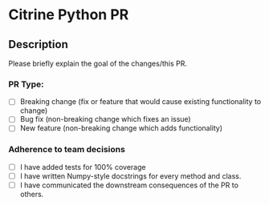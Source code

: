 # Citrine Python PR

## Description 
Please briefly explain the goal of the changes/this PR.

### PR Type:
- [ ] Breaking change (fix or feature that would cause existing functionality to change)
- [ ] Bug fix (non-breaking change which fixes an issue)
- [ ] New feature (non-breaking change which adds functionality)

### Adherence to team decisions
- [ ] I have added tests for 100% coverage
- [ ] I have written Numpy-style docstrings for every method and class.
- [ ] I have communicated the downstream consequences of the PR to others.
